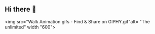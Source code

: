 ## Hi there 👋

<img src="Walk Animation gifs - Find & Share on GIPHY.gif"alt= "The unlimited" width "600">
